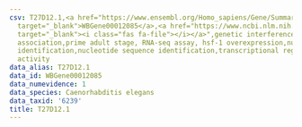 ```yaml
---
csv: T27D12.1,<a href="https://www.ensembl.org/Homo_sapiens/Gene/Summary?db=core;g=WBGene00012085"
  target="_blank">WBGene00012085</a>,<a href="https://www.ncbi.nlm.nih.gov/pubmed/30894454"
  target="_blank"><i class="fas fa-file"></i></a>",genetic interference,functional
  association,prime adult stage, RNA-seq assay, hsf-1 overexpression,nucleotide sequence
  identification,nucleotide sequence identification,transcriptional regulation,up-regulates
  activity
data_alias: T27D12.1
data_id: WBGene00012085
data_numevidence: 1
data_species: Caenorhabditis elegans
data_taxid: '6239'
title: T27D12.1
---
```


